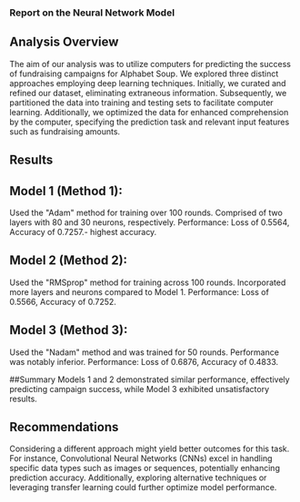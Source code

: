 ### Report on the Neural Network Model

## Analysis Overview
The aim of our analysis was to utilize computers for predicting the success of fundraising campaigns for Alphabet Soup. We explored three distinct approaches employing deep learning techniques. Initially, we curated and refined our dataset, eliminating extraneous information. Subsequently, we partitioned the data into training and testing sets to facilitate computer learning. Additionally, we optimized the data for enhanced comprehension by the computer, specifying the prediction task and relevant input features such as fundraising amounts.

## Results

## Model 1 (Method 1):
Used  the "Adam" method for training over 100 rounds.
Comprised of two layers with 80 and 30 neurons, respectively.
Performance: Loss of 0.5564, Accuracy of 0.7257.- highest accuracy.

## Model 2 (Method 2):
Used the "RMSprop" method for training across 100 rounds.
Incorporated more layers and neurons compared to Model 1.
Performance: Loss of 0.5566, Accuracy of 0.7252.

## Model 3 (Method 3):
Used the "Nadam" method and was trained for 50 rounds.
Performance was notably inferior.
Performance: Loss of 0.6876, Accuracy of 0.4833.

##Summary
Models 1 and 2 demonstrated similar performance, effectively predicting campaign success, while Model 3 exhibited unsatisfactory results.

## Recommendations
Considering a different approach might yield better outcomes for this task. For instance, Convolutional Neural Networks (CNNs) excel in handling specific data types such as images or sequences, potentially enhancing prediction accuracy. Additionally, exploring alternative techniques or leveraging transfer learning could further optimize model performance.